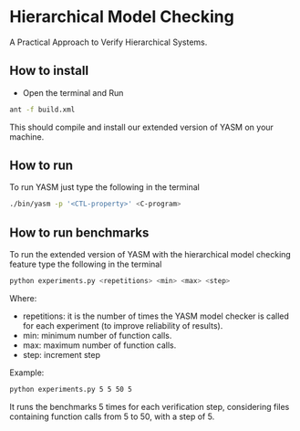# Hierarchical Model Checking

A Practical Approach to Verify Hierarchical Systems.

## How to install

- Open the terminal and Run 
```bash
ant -f build.xml
```
This should compile and install our extended version of YASM on your machine.

## How to run

To run YASM just type the following in the terminal

```bash
./bin/yasm -p '<CTL-property>' <C-program>
```

## How to run benchmarks

To run the extended version of YASM with the hierarchical model checking feature type the following in the terminal

```bash
python experiments.py <repetitions> <min> <max> <step>
```

Where:
- repetitions: it is the number of times the YASM model checker is called for each experiment (to improve reliability of results).
- min: minimum number of function calls.
- max: maximum number of function calls.
- step: increment step

Example:

```bash
python experiments.py 5 5 50 5
```

It runs the benchmarks 5 times for each verification step, considering files containing function calls from 5 to 50, with a step of 5.
